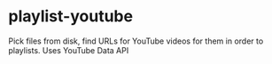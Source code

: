 # playlist-youtube

Pick files from disk, find URLs for YouTube videos for them in order to playlists.
Uses YouTube Data API
